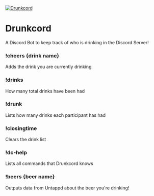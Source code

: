 <a href="https://discordbots.org/bot/556538705288888322" >
  <img src="https://discordbots.org/api/widget/status/556538705288888322.svg" alt="Drunkcord" />
</a>

# Drunkcord

A Discord Bot to keep track of who is drinking in the Discord Server!

### !cheers {drink name}

Adds the drink you are currently drinking

### !drinks

How many total drinks have been had

### !drunk

Lists how many drinks each participant has had

### !closingtime

Clears the drink list

### !dc-help

Lists all commands that Drunkcord knows

### !beers {beer name}

Outputs data from Untappd about the beer you're drinking!
